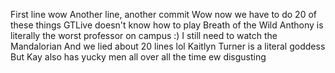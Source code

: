 First line wow
Another line, another commit
Wow now we have to do 20  of these things
GTLive doesn't know how to play Breath of the Wild
Anthony is literally the worst professor on campus :)
I still need to watch the Mandalorian
And we lied about 20 lines lol
Kaitlyn Turner is a literal goddess
But Kay also has yucky men all over all the time ew disgusting